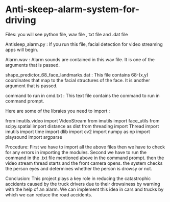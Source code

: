 # Anti-skeep-alarm-system-for-driving

Files:
you will see python file, wav file , txt file and .dat file

Antisleep_alarm.py :
If you run this file, facial detection for video streaming apps will begin.

Alarm.wav :
Alarm sounds are contained in this.wav file. It is one of the arguments that is passed.

shape_predictor_68_face_landmarks.dat :
This file contains 68-(x,y) coordinates that map to the facial structures of the face. It is another argument that is passed.

command to run in cmd.txt :
This text file contains the command to run in command prompt.


Here are some of the libraies you need to import :

from imutils.video import VideoStream
from imutils import face_utils
from scipy.spatial import distance as dist
from threading import Thread
import imutils
import time
import dlib
import cv2
import numpy as np
import playsound
import argparse

Procedure:
First we have to import all the above files then we have to check for any errors in importing the modules.
Second we have to run the command in the .txt file mentioned above in the command prompt.
then the video stream thread starts and the front camera opens.
the system checks the person eyes and determines whether the person is drowsy or not.


Conclusion:
This project plays a key role in reducing the catastrophic accidents caused by the truck drivers due to their drowsiness by warning with the help of an alarm.
We can implement this idea in cars and trucks  by which we can reduce the road accidents.


